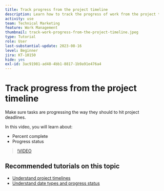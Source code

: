 ```yaml
---
title: Track progress from the project timeline
description: Learn how to track the progress of work from the project timeline in [!DNL  Workfront] using percent complete, status, assignments, or constraints.
activity: use
team: Technical Marketing
feature: Work Management
thumbnail: track-work-progress-from-the-project-timeline.jpeg
type: Tutorial
role: User
last-substantial-update: 2023-08-16
level: Beginner
jira: KT-10150
hide: yes
exl-id: 3ac91981-ad48-4bb1-8817-1b9a91e476a4
---
```

# Track progress from the project timeline

Make sure tasks are progressing the way they should to hit project deadlines. 

In this video, you will learn about:

* Percent complete
* Progress status

>[!VIDEO](https://video.tv.adobe.com/v/3438208/?quality=12&learn=on&enablevpops)


## Recommended tutorials on this topic

* [Understand project timelines](/help/manage-work/project-timelines/understand-project-timelines.md)
* [Understand date types and progress status](/help/manage-work/project-timelines/understand-task-dates-and-progress-status.md)
